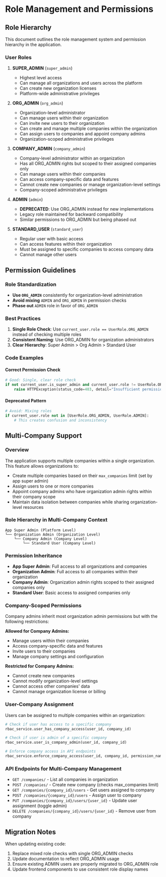 # Role Management and Permissions

## Role Hierarchy

This document outlines the role management system and permission hierarchy in the application.

### User Roles

1. **SUPER_ADMIN** (`super_admin`)
   - Highest level access
   - Can manage all organizations and users across the platform
   - Can create new organization licenses
   - Platform-wide administrative privileges

2. **ORG_ADMIN** (`org_admin`)
   - Organization-level administrator
   - Can manage users within their organization
   - Can invite new users to their organization
   - Can create and manage multiple companies within the organization
   - Can assign users to companies and appoint company admins
   - Organization-scoped administrative privileges

3. **COMPANY_ADMIN** (`company_admin`)
   - Company-level administrator within an organization
   - Has all ORG_ADMIN rights but scoped to their assigned companies only
   - Can manage users within their companies
   - Can access company-specific data and features
   - Cannot create new companies or manage organization-level settings
   - Company-scoped administrative privileges

4. **ADMIN** (`admin`)
   - **DEPRECATED**: Use ORG_ADMIN instead for new implementations
   - Legacy role maintained for backward compatibility
   - Similar permissions to ORG_ADMIN but being phased out

5. **STANDARD_USER** (`standard_user`)
   - Regular user with basic access
   - Can access features within their organization
   - Must be assigned to specific companies to access company data
   - Cannot manage other users

## Permission Guidelines

### Role Standardization

- **Use `ORG_ADMIN`** consistently for organization-level administration
- **Avoid mixing** `ADMIN` and `ORG_ADMIN` in permission checks
- **Phase out** `ADMIN` role in favor of `ORG_ADMIN`

### Best Practices

1. **Single Role Check**: Use `current_user.role == UserRole.ORG_ADMIN` instead of checking multiple roles
2. **Consistent Naming**: Use ORG_ADMIN for organization administrators
3. **Clear Hierarchy**: Super Admin > Org Admin > Standard User

### Code Examples

#### Correct Permission Check
```python
# Good: Single, clear role check
if not current_user.is_super_admin and current_user.role != UserRole.ORG_ADMIN:
    raise HTTPException(status_code=403, detail="Insufficient permissions")
```

#### Deprecated Pattern
```python
# Avoid: Mixing roles
if current_user.role not in [UserRole.ORG_ADMIN, UserRole.ADMIN]:
    # This creates confusion and inconsistency
```

## Multi-Company Support

### Overview

The application supports multiple companies within a single organization. This feature allows organizations to:

- Create multiple companies based on their `max_companies` limit (set by app super admin)
- Assign users to one or more companies
- Appoint company admins who have organization admin rights within their company scope
- Maintain data isolation between companies while sharing organization-level resources

### Role Hierarchy in Multi-Company Context

```
App Super Admin (Platform Level)
└── Organization Admin (Organization Level)
    └── Company Admin (Company Level)
        └── Standard User (Company Level)
```

### Permission Inheritance

- **App Super Admin**: Full access to all organizations and companies
- **Organization Admin**: Full access to all companies within their organization
- **Company Admin**: Organization admin rights scoped to their assigned companies only
- **Standard User**: Basic access to assigned companies only

### Company-Scoped Permissions

Company admins inherit most organization admin permissions but with the following restrictions:

**Allowed for Company Admins:**
- Manage users within their companies
- Access company-specific data and features
- Invite users to their companies
- Manage company settings and configuration

**Restricted for Company Admins:**
- Cannot create new companies
- Cannot modify organization-level settings
- Cannot access other companies' data
- Cannot manage organization license or billing

### User-Company Assignment

Users can be assigned to multiple companies within an organization:

```python
# Check if user has access to a specific company
rbac_service.user_has_company_access(user_id, company_id)

# Check if user is admin of a specific company
rbac_service.user_is_company_admin(user_id, company_id)

# Enforce company access in API endpoints
rbac_service.enforce_company_access(user_id, company_id, permission_name)
```

### API Endpoints for Multi-Company Management

- `GET /companies/` - List all companies in organization
- `POST /companies/` - Create new company (checks max_companies limit)
- `GET /companies/{company_id}/users` - Get users assigned to company
- `POST /companies/{company_id}/users` - Assign user to company
- `PUT /companies/{company_id}/users/{user_id}` - Update user assignment (toggle admin)
- `DELETE /companies/{company_id}/users/{user_id}` - Remove user from company

## Migration Notes

When updating existing code:
1. Replace mixed role checks with single ORG_ADMIN checks
2. Update documentation to reflect ORG_ADMIN usage
3. Ensure existing ADMIN users are properly migrated to ORG_ADMIN role
4. Update frontend components to use consistent role display names